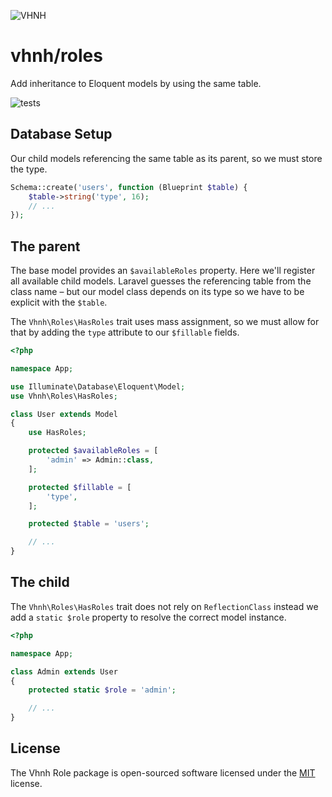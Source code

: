 ![VHNH](https://avatars3.githubusercontent.com/u/66573047?s=200)

# vhnh/roles
Add inheritance to Eloquent models by using the same table.

![tests](https://github.com/vhnh/roles/workflows/tests/badge.svg)

## Database Setup

Our child models referencing the same table as its parent, so we must store the type.

```php
Schema::create('users', function (Blueprint $table) {
    $table->string('type', 16);
    // ...
});
```

## The parent

The base model provides an `$availableRoles` property. Here we'll register all available child models. Laravel guesses the referencing table from the class name – but our model class depends on its type so we have to be explicit with the `$table`.

The `Vhnh\Roles\HasRoles` trait uses mass assignment, so we must allow for that by adding the `type` attribute to our `$fillable` fields.
```php
<?php

namespace App;

use Illuminate\Database\Eloquent\Model;
use Vhnh\Roles\HasRoles;

class User extends Model
{
    use HasRoles;

    protected $availableRoles = [
        'admin' => Admin::class,
    ];

    protected $fillable = [
        'type',
    ];

    protected $table = 'users';

    // ...
}
```

## The child

The `Vhnh\Roles\HasRoles` trait does not rely on `ReflectionClass` instead we add a `static $role` property to resolve the correct model instance. 

```php
<?php

namespace App;

class Admin extends User
{
    protected static $role = 'admin';

    // ...
}
```

## License
The Vhnh Role package is open-sourced software licensed under the [MIT](http://opensource.org/licenses/MIT) license.
